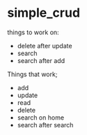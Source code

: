 # simple_crud
things to work on:
- delete after update
- search
- search after add


Things that work;
- add
- update
- read
- delete
- search on home
- search after search
